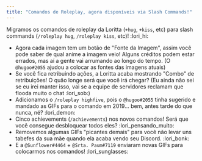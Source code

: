 ```yaml
---
title: "Comandos de Roleplay, agora disponíveis via Slash Commands!"
---
```

<div style="text-align: center;">
<img-ethereal src="/loritta/posts/2022-05-11-roleplay-commands/roleplay-highfive.png" sizes="50vw" style="width: 100%; max-width: 20em;"></img-ethereal>
</div>

Migramos os comandos de roleplay da Loritta (`+hug`, `+kiss`, etc) para slash commands (`/roleplay hug`, `/roleplay kiss`, etc)! :lori_hi:

* Agora cada imagem tem um botão de "Fonte da Imagem", assim você pode saber de qual anime a imagem veio! Alguns créditos podem estar errados, mas aí a gente vai arrumando ao longo do tempo. (O `@hugoo#2055` ajudou a colocar as fontes das imagens atuais)
* Se você fica retribuindo ações, a Loritta acaba mostrando "Combo" de retribuições! O quão longe será que você irá chegar? (Eu ainda não sei se eu irei manter isso, vai se a equipe de servidores reclamam que flooda muito o chat :lori_sob:)
* Adicionamos o `/roleplay highfive`, pois o `@hugoo#2055` tinha sugerido e mandado as GIFs para o comando em 2019... bem, antes tarde do que nunca, né? :lori_demon:
* Cinco achievements (`/achievements`) nos novos comandos! Será que você consegue desbloquear todos eles? :lori_pensando_muito:
* Removemos algumas GIFs "picantes demais" para você não levar uns tabefes da sua mãe quando ela acaba vendo seu Discord. :lori_bonk:
* E a `@Sunflower#4464` + `@Srta. Paum#7119` enviaram novas GIFs para colocarmos nos comandos! :lori_sunglasses: